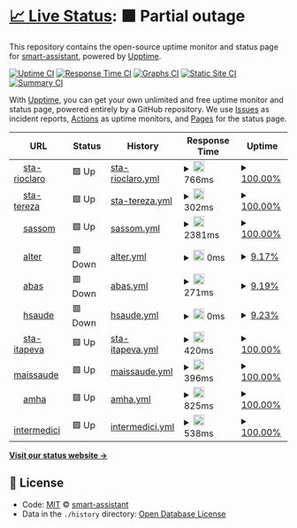 # [📈 Live Status](https://smart-assistant.github.io/gsm-upptime/): <!--live status--> **🟧 Partial outage**

This repository contains the open-source uptime monitor and status page for [smart-assistant](#), powered by [Upptime](https://github.com/upptime/upptime).

[![Uptime CI](https://github.com/smart-assistant/gsm-upptime/workflows/Uptime%20CI/badge.svg)](https://github.com/smart-assistant/gsm-upptime/actions?query=workflow%3A%22Uptime+CI%22)
[![Response Time CI](https://github.com/smart-assistant/gsm-upptime/workflows/Response%20Time%20CI/badge.svg)](https://github.com/smart-assistant/gsm-upptime/actions?query=workflow%3A%22Response+Time+CI%22)
[![Graphs CI](https://github.com/smart-assistant/gsm-upptime/workflows/Graphs%20CI/badge.svg)](https://github.com/smart-assistant/gsm-upptime/actions?query=workflow%3A%22Graphs+CI%22)
[![Static Site CI](https://github.com/smart-assistant/gsm-upptime/workflows/Static%20Site%20CI/badge.svg)](https://github.com/smart-assistant/gsm-upptime/actions?query=workflow%3A%22Static+Site+CI%22)
[![Summary CI](https://github.com/smart-assistant/gsm-upptime/workflows/Summary%20CI/badge.svg)](https://github.com/smart-assistant/gsm-upptime/actions?query=workflow%3A%22Summary+CI%22)

With [Upptime](https://upptime.js.org), you can get your own unlimited and free uptime monitor and status page, powered entirely by a GitHub repository. We use [Issues](https://github.com/smart-assistant/gsm-upptime/issues) as incident reports, [Actions](https://github.com/smart-assistant/gsm-upptime/actions) as uptime monitors, and [Pages](https://demo.upptime.js.org) for the status page.

<!--start: status pages-->
<!-- This summary is generated by Upptime (https://github.com/upptime/upptime) -->
<!-- Do not edit this manually, your changes will be overwritten -->
<!-- prettier-ignore -->
| URL | Status | History | Response Time | Uptime |
| --- | ------ | ------- | ------------- | ------ |
| <img alt="" src="https://favicons.githubusercontent.com/santacasasauderc.com.br" height="13"> [sta-rioclaro](https://santacasasauderc.com.br/agsi-restful/api/credenciados/1) | 🟩 Up | [sta-rioclaro.yml](https://github.com/smart-assistant/gsm-upptime/commits/master/history/sta-rioclaro.yml) | <details><summary><img alt="Response time graph" src="./graphs/sta-rioclaro/response-time-week.png" height="20"> 766ms</summary><br><a href="https://smart-assistant.github.io/gsm-upptime/history/sta-rioclaro"><img alt="Response time 766" src="https://img.shields.io/endpoint?url=https%3A%2F%2Fraw.githubusercontent.com%2Fsmart-assistant%2Fgsm-upptime%2Fmaster%2Fapi%2Fsta-rioclaro%2Fresponse-time.json"></a><br><a href="https://smart-assistant.github.io/gsm-upptime/history/sta-rioclaro"><img alt="24-hour response time 774" src="https://img.shields.io/endpoint?url=https%3A%2F%2Fraw.githubusercontent.com%2Fsmart-assistant%2Fgsm-upptime%2Fmaster%2Fapi%2Fsta-rioclaro%2Fresponse-time-day.json"></a><br><a href="https://smart-assistant.github.io/gsm-upptime/history/sta-rioclaro"><img alt="7-day response time 766" src="https://img.shields.io/endpoint?url=https%3A%2F%2Fraw.githubusercontent.com%2Fsmart-assistant%2Fgsm-upptime%2Fmaster%2Fapi%2Fsta-rioclaro%2Fresponse-time-week.json"></a><br><a href="https://smart-assistant.github.io/gsm-upptime/history/sta-rioclaro"><img alt="30-day response time 766" src="https://img.shields.io/endpoint?url=https%3A%2F%2Fraw.githubusercontent.com%2Fsmart-assistant%2Fgsm-upptime%2Fmaster%2Fapi%2Fsta-rioclaro%2Fresponse-time-month.json"></a><br><a href="https://smart-assistant.github.io/gsm-upptime/history/sta-rioclaro"><img alt="1-year response time 766" src="https://img.shields.io/endpoint?url=https%3A%2F%2Fraw.githubusercontent.com%2Fsmart-assistant%2Fgsm-upptime%2Fmaster%2Fapi%2Fsta-rioclaro%2Fresponse-time-year.json"></a></details> | <details><summary><a href="https://smart-assistant.github.io/gsm-upptime/history/sta-rioclaro">100.00%</a></summary><a href="https://smart-assistant.github.io/gsm-upptime/history/sta-rioclaro"><img alt="All-time uptime 100.00%" src="https://img.shields.io/endpoint?url=https%3A%2F%2Fraw.githubusercontent.com%2Fsmart-assistant%2Fgsm-upptime%2Fmaster%2Fapi%2Fsta-rioclaro%2Fuptime.json"></a><br><a href="https://smart-assistant.github.io/gsm-upptime/history/sta-rioclaro"><img alt="24-hour uptime 100.00%" src="https://img.shields.io/endpoint?url=https%3A%2F%2Fraw.githubusercontent.com%2Fsmart-assistant%2Fgsm-upptime%2Fmaster%2Fapi%2Fsta-rioclaro%2Fuptime-day.json"></a><br><a href="https://smart-assistant.github.io/gsm-upptime/history/sta-rioclaro"><img alt="7-day uptime 100.00%" src="https://img.shields.io/endpoint?url=https%3A%2F%2Fraw.githubusercontent.com%2Fsmart-assistant%2Fgsm-upptime%2Fmaster%2Fapi%2Fsta-rioclaro%2Fuptime-week.json"></a><br><a href="https://smart-assistant.github.io/gsm-upptime/history/sta-rioclaro"><img alt="30-day uptime 100.00%" src="https://img.shields.io/endpoint?url=https%3A%2F%2Fraw.githubusercontent.com%2Fsmart-assistant%2Fgsm-upptime%2Fmaster%2Fapi%2Fsta-rioclaro%2Fuptime-month.json"></a><br><a href="https://smart-assistant.github.io/gsm-upptime/history/sta-rioclaro"><img alt="1-year uptime 100.00%" src="https://img.shields.io/endpoint?url=https%3A%2F%2Fraw.githubusercontent.com%2Fsmart-assistant%2Fgsm-upptime%2Fmaster%2Fapi%2Fsta-rioclaro%2Fuptime-year.json"></a></details>
| <img alt="" src="https://favicons.githubusercontent.com/200.170.153.217" height="13"> [sta-tereza](http://200.170.153.217:9091/agsi-restful/api/credenciados/1) | 🟩 Up | [sta-tereza.yml](https://github.com/smart-assistant/gsm-upptime/commits/master/history/sta-tereza.yml) | <details><summary><img alt="Response time graph" src="./graphs/sta-tereza/response-time-week.png" height="20"> 302ms</summary><br><a href="https://smart-assistant.github.io/gsm-upptime/history/sta-tereza"><img alt="Response time 302" src="https://img.shields.io/endpoint?url=https%3A%2F%2Fraw.githubusercontent.com%2Fsmart-assistant%2Fgsm-upptime%2Fmaster%2Fapi%2Fsta-tereza%2Fresponse-time.json"></a><br><a href="https://smart-assistant.github.io/gsm-upptime/history/sta-tereza"><img alt="24-hour response time 302" src="https://img.shields.io/endpoint?url=https%3A%2F%2Fraw.githubusercontent.com%2Fsmart-assistant%2Fgsm-upptime%2Fmaster%2Fapi%2Fsta-tereza%2Fresponse-time-day.json"></a><br><a href="https://smart-assistant.github.io/gsm-upptime/history/sta-tereza"><img alt="7-day response time 302" src="https://img.shields.io/endpoint?url=https%3A%2F%2Fraw.githubusercontent.com%2Fsmart-assistant%2Fgsm-upptime%2Fmaster%2Fapi%2Fsta-tereza%2Fresponse-time-week.json"></a><br><a href="https://smart-assistant.github.io/gsm-upptime/history/sta-tereza"><img alt="30-day response time 302" src="https://img.shields.io/endpoint?url=https%3A%2F%2Fraw.githubusercontent.com%2Fsmart-assistant%2Fgsm-upptime%2Fmaster%2Fapi%2Fsta-tereza%2Fresponse-time-month.json"></a><br><a href="https://smart-assistant.github.io/gsm-upptime/history/sta-tereza"><img alt="1-year response time 302" src="https://img.shields.io/endpoint?url=https%3A%2F%2Fraw.githubusercontent.com%2Fsmart-assistant%2Fgsm-upptime%2Fmaster%2Fapi%2Fsta-tereza%2Fresponse-time-year.json"></a></details> | <details><summary><a href="https://smart-assistant.github.io/gsm-upptime/history/sta-tereza">100.00%</a></summary><a href="https://smart-assistant.github.io/gsm-upptime/history/sta-tereza"><img alt="All-time uptime 100.00%" src="https://img.shields.io/endpoint?url=https%3A%2F%2Fraw.githubusercontent.com%2Fsmart-assistant%2Fgsm-upptime%2Fmaster%2Fapi%2Fsta-tereza%2Fuptime.json"></a><br><a href="https://smart-assistant.github.io/gsm-upptime/history/sta-tereza"><img alt="24-hour uptime 100.00%" src="https://img.shields.io/endpoint?url=https%3A%2F%2Fraw.githubusercontent.com%2Fsmart-assistant%2Fgsm-upptime%2Fmaster%2Fapi%2Fsta-tereza%2Fuptime-day.json"></a><br><a href="https://smart-assistant.github.io/gsm-upptime/history/sta-tereza"><img alt="7-day uptime 100.00%" src="https://img.shields.io/endpoint?url=https%3A%2F%2Fraw.githubusercontent.com%2Fsmart-assistant%2Fgsm-upptime%2Fmaster%2Fapi%2Fsta-tereza%2Fuptime-week.json"></a><br><a href="https://smart-assistant.github.io/gsm-upptime/history/sta-tereza"><img alt="30-day uptime 100.00%" src="https://img.shields.io/endpoint?url=https%3A%2F%2Fraw.githubusercontent.com%2Fsmart-assistant%2Fgsm-upptime%2Fmaster%2Fapi%2Fsta-tereza%2Fuptime-month.json"></a><br><a href="https://smart-assistant.github.io/gsm-upptime/history/sta-tereza"><img alt="1-year uptime 100.00%" src="https://img.shields.io/endpoint?url=https%3A%2F%2Fraw.githubusercontent.com%2Fsmart-assistant%2Fgsm-upptime%2Fmaster%2Fapi%2Fsta-tereza%2Fuptime-year.json"></a></details>
| <img alt="" src="https://favicons.githubusercontent.com/portal.sassom.com.br" height="13"> [sassom](http://portal.sassom.com.br/agsi-restful-teste/api/credenciados/1) | 🟩 Up | [sassom.yml](https://github.com/smart-assistant/gsm-upptime/commits/master/history/sassom.yml) | <details><summary><img alt="Response time graph" src="./graphs/sassom/response-time-week.png" height="20"> 2381ms</summary><br><a href="https://smart-assistant.github.io/gsm-upptime/history/sassom"><img alt="Response time 2381" src="https://img.shields.io/endpoint?url=https%3A%2F%2Fraw.githubusercontent.com%2Fsmart-assistant%2Fgsm-upptime%2Fmaster%2Fapi%2Fsassom%2Fresponse-time.json"></a><br><a href="https://smart-assistant.github.io/gsm-upptime/history/sassom"><img alt="24-hour response time 2381" src="https://img.shields.io/endpoint?url=https%3A%2F%2Fraw.githubusercontent.com%2Fsmart-assistant%2Fgsm-upptime%2Fmaster%2Fapi%2Fsassom%2Fresponse-time-day.json"></a><br><a href="https://smart-assistant.github.io/gsm-upptime/history/sassom"><img alt="7-day response time 2381" src="https://img.shields.io/endpoint?url=https%3A%2F%2Fraw.githubusercontent.com%2Fsmart-assistant%2Fgsm-upptime%2Fmaster%2Fapi%2Fsassom%2Fresponse-time-week.json"></a><br><a href="https://smart-assistant.github.io/gsm-upptime/history/sassom"><img alt="30-day response time 2381" src="https://img.shields.io/endpoint?url=https%3A%2F%2Fraw.githubusercontent.com%2Fsmart-assistant%2Fgsm-upptime%2Fmaster%2Fapi%2Fsassom%2Fresponse-time-month.json"></a><br><a href="https://smart-assistant.github.io/gsm-upptime/history/sassom"><img alt="1-year response time 2381" src="https://img.shields.io/endpoint?url=https%3A%2F%2Fraw.githubusercontent.com%2Fsmart-assistant%2Fgsm-upptime%2Fmaster%2Fapi%2Fsassom%2Fresponse-time-year.json"></a></details> | <details><summary><a href="https://smart-assistant.github.io/gsm-upptime/history/sassom">100.00%</a></summary><a href="https://smart-assistant.github.io/gsm-upptime/history/sassom"><img alt="All-time uptime 100.00%" src="https://img.shields.io/endpoint?url=https%3A%2F%2Fraw.githubusercontent.com%2Fsmart-assistant%2Fgsm-upptime%2Fmaster%2Fapi%2Fsassom%2Fuptime.json"></a><br><a href="https://smart-assistant.github.io/gsm-upptime/history/sassom"><img alt="24-hour uptime 100.00%" src="https://img.shields.io/endpoint?url=https%3A%2F%2Fraw.githubusercontent.com%2Fsmart-assistant%2Fgsm-upptime%2Fmaster%2Fapi%2Fsassom%2Fuptime-day.json"></a><br><a href="https://smart-assistant.github.io/gsm-upptime/history/sassom"><img alt="7-day uptime 100.00%" src="https://img.shields.io/endpoint?url=https%3A%2F%2Fraw.githubusercontent.com%2Fsmart-assistant%2Fgsm-upptime%2Fmaster%2Fapi%2Fsassom%2Fuptime-week.json"></a><br><a href="https://smart-assistant.github.io/gsm-upptime/history/sassom"><img alt="30-day uptime 100.00%" src="https://img.shields.io/endpoint?url=https%3A%2F%2Fraw.githubusercontent.com%2Fsmart-assistant%2Fgsm-upptime%2Fmaster%2Fapi%2Fsassom%2Fuptime-month.json"></a><br><a href="https://smart-assistant.github.io/gsm-upptime/history/sassom"><img alt="1-year uptime 100.00%" src="https://img.shields.io/endpoint?url=https%3A%2F%2Fraw.githubusercontent.com%2Fsmart-assistant%2Fgsm-upptime%2Fmaster%2Fapi%2Fsassom%2Fuptime-year.json"></a></details>
| <img alt="" src="https://favicons.githubusercontent.com/54.94.204.55" height="13"> [alter](http://54.94.204.55:8081/agsi-restful/api/credenciados/1) | 🟥 Down | [alter.yml](https://github.com/smart-assistant/gsm-upptime/commits/master/history/alter.yml) | <details><summary><img alt="Response time graph" src="./graphs/alter/response-time-week.png" height="20"> 0ms</summary><br><a href="https://smart-assistant.github.io/gsm-upptime/history/alter"><img alt="Response time 0" src="https://img.shields.io/endpoint?url=https%3A%2F%2Fraw.githubusercontent.com%2Fsmart-assistant%2Fgsm-upptime%2Fmaster%2Fapi%2Falter%2Fresponse-time.json"></a><br><a href="https://smart-assistant.github.io/gsm-upptime/history/alter"><img alt="24-hour response time 0" src="https://img.shields.io/endpoint?url=https%3A%2F%2Fraw.githubusercontent.com%2Fsmart-assistant%2Fgsm-upptime%2Fmaster%2Fapi%2Falter%2Fresponse-time-day.json"></a><br><a href="https://smart-assistant.github.io/gsm-upptime/history/alter"><img alt="7-day response time 0" src="https://img.shields.io/endpoint?url=https%3A%2F%2Fraw.githubusercontent.com%2Fsmart-assistant%2Fgsm-upptime%2Fmaster%2Fapi%2Falter%2Fresponse-time-week.json"></a><br><a href="https://smart-assistant.github.io/gsm-upptime/history/alter"><img alt="30-day response time 0" src="https://img.shields.io/endpoint?url=https%3A%2F%2Fraw.githubusercontent.com%2Fsmart-assistant%2Fgsm-upptime%2Fmaster%2Fapi%2Falter%2Fresponse-time-month.json"></a><br><a href="https://smart-assistant.github.io/gsm-upptime/history/alter"><img alt="1-year response time 0" src="https://img.shields.io/endpoint?url=https%3A%2F%2Fraw.githubusercontent.com%2Fsmart-assistant%2Fgsm-upptime%2Fmaster%2Fapi%2Falter%2Fresponse-time-year.json"></a></details> | <details><summary><a href="https://smart-assistant.github.io/gsm-upptime/history/alter">9.17%</a></summary><a href="https://smart-assistant.github.io/gsm-upptime/history/alter"><img alt="All-time uptime 9.17%" src="https://img.shields.io/endpoint?url=https%3A%2F%2Fraw.githubusercontent.com%2Fsmart-assistant%2Fgsm-upptime%2Fmaster%2Fapi%2Falter%2Fuptime.json"></a><br><a href="https://smart-assistant.github.io/gsm-upptime/history/alter"><img alt="24-hour uptime 9.17%" src="https://img.shields.io/endpoint?url=https%3A%2F%2Fraw.githubusercontent.com%2Fsmart-assistant%2Fgsm-upptime%2Fmaster%2Fapi%2Falter%2Fuptime-day.json"></a><br><a href="https://smart-assistant.github.io/gsm-upptime/history/alter"><img alt="7-day uptime 9.17%" src="https://img.shields.io/endpoint?url=https%3A%2F%2Fraw.githubusercontent.com%2Fsmart-assistant%2Fgsm-upptime%2Fmaster%2Fapi%2Falter%2Fuptime-week.json"></a><br><a href="https://smart-assistant.github.io/gsm-upptime/history/alter"><img alt="30-day uptime 9.17%" src="https://img.shields.io/endpoint?url=https%3A%2F%2Fraw.githubusercontent.com%2Fsmart-assistant%2Fgsm-upptime%2Fmaster%2Fapi%2Falter%2Fuptime-month.json"></a><br><a href="https://smart-assistant.github.io/gsm-upptime/history/alter"><img alt="1-year uptime 9.17%" src="https://img.shields.io/endpoint?url=https%3A%2F%2Fraw.githubusercontent.com%2Fsmart-assistant%2Fgsm-upptime%2Fmaster%2Fapi%2Falter%2Fuptime-year.json"></a></details>
| <img alt="" src="https://favicons.githubusercontent.com/52.67.80.50" height="13"> [abas](http://52.67.80.50:8080/agsi-restful_teste/api/credenciados/1) | 🟥 Down | [abas.yml](https://github.com/smart-assistant/gsm-upptime/commits/master/history/abas.yml) | <details><summary><img alt="Response time graph" src="./graphs/abas/response-time-week.png" height="20"> 271ms</summary><br><a href="https://smart-assistant.github.io/gsm-upptime/history/abas"><img alt="Response time 271" src="https://img.shields.io/endpoint?url=https%3A%2F%2Fraw.githubusercontent.com%2Fsmart-assistant%2Fgsm-upptime%2Fmaster%2Fapi%2Fabas%2Fresponse-time.json"></a><br><a href="https://smart-assistant.github.io/gsm-upptime/history/abas"><img alt="24-hour response time 271" src="https://img.shields.io/endpoint?url=https%3A%2F%2Fraw.githubusercontent.com%2Fsmart-assistant%2Fgsm-upptime%2Fmaster%2Fapi%2Fabas%2Fresponse-time-day.json"></a><br><a href="https://smart-assistant.github.io/gsm-upptime/history/abas"><img alt="7-day response time 271" src="https://img.shields.io/endpoint?url=https%3A%2F%2Fraw.githubusercontent.com%2Fsmart-assistant%2Fgsm-upptime%2Fmaster%2Fapi%2Fabas%2Fresponse-time-week.json"></a><br><a href="https://smart-assistant.github.io/gsm-upptime/history/abas"><img alt="30-day response time 271" src="https://img.shields.io/endpoint?url=https%3A%2F%2Fraw.githubusercontent.com%2Fsmart-assistant%2Fgsm-upptime%2Fmaster%2Fapi%2Fabas%2Fresponse-time-month.json"></a><br><a href="https://smart-assistant.github.io/gsm-upptime/history/abas"><img alt="1-year response time 271" src="https://img.shields.io/endpoint?url=https%3A%2F%2Fraw.githubusercontent.com%2Fsmart-assistant%2Fgsm-upptime%2Fmaster%2Fapi%2Fabas%2Fresponse-time-year.json"></a></details> | <details><summary><a href="https://smart-assistant.github.io/gsm-upptime/history/abas">9.19%</a></summary><a href="https://smart-assistant.github.io/gsm-upptime/history/abas"><img alt="All-time uptime 9.19%" src="https://img.shields.io/endpoint?url=https%3A%2F%2Fraw.githubusercontent.com%2Fsmart-assistant%2Fgsm-upptime%2Fmaster%2Fapi%2Fabas%2Fuptime.json"></a><br><a href="https://smart-assistant.github.io/gsm-upptime/history/abas"><img alt="24-hour uptime 9.19%" src="https://img.shields.io/endpoint?url=https%3A%2F%2Fraw.githubusercontent.com%2Fsmart-assistant%2Fgsm-upptime%2Fmaster%2Fapi%2Fabas%2Fuptime-day.json"></a><br><a href="https://smart-assistant.github.io/gsm-upptime/history/abas"><img alt="7-day uptime 9.19%" src="https://img.shields.io/endpoint?url=https%3A%2F%2Fraw.githubusercontent.com%2Fsmart-assistant%2Fgsm-upptime%2Fmaster%2Fapi%2Fabas%2Fuptime-week.json"></a><br><a href="https://smart-assistant.github.io/gsm-upptime/history/abas"><img alt="30-day uptime 9.19%" src="https://img.shields.io/endpoint?url=https%3A%2F%2Fraw.githubusercontent.com%2Fsmart-assistant%2Fgsm-upptime%2Fmaster%2Fapi%2Fabas%2Fuptime-month.json"></a><br><a href="https://smart-assistant.github.io/gsm-upptime/history/abas"><img alt="1-year uptime 9.19%" src="https://img.shields.io/endpoint?url=https%3A%2F%2Fraw.githubusercontent.com%2Fsmart-assistant%2Fgsm-upptime%2Fmaster%2Fapi%2Fabas%2Fuptime-year.json"></a></details>
| <img alt="" src="https://favicons.githubusercontent.com/sistemas.mataoclinicas.com.br" height="13"> [hsaude](http://sistemas.mataoclinicas.com.br/agsi-restful/api/credenciados/1) | 🟥 Down | [hsaude.yml](https://github.com/smart-assistant/gsm-upptime/commits/master/history/hsaude.yml) | <details><summary><img alt="Response time graph" src="./graphs/hsaude/response-time-week.png" height="20"> 0ms</summary><br><a href="https://smart-assistant.github.io/gsm-upptime/history/hsaude"><img alt="Response time 0" src="https://img.shields.io/endpoint?url=https%3A%2F%2Fraw.githubusercontent.com%2Fsmart-assistant%2Fgsm-upptime%2Fmaster%2Fapi%2Fhsaude%2Fresponse-time.json"></a><br><a href="https://smart-assistant.github.io/gsm-upptime/history/hsaude"><img alt="24-hour response time 0" src="https://img.shields.io/endpoint?url=https%3A%2F%2Fraw.githubusercontent.com%2Fsmart-assistant%2Fgsm-upptime%2Fmaster%2Fapi%2Fhsaude%2Fresponse-time-day.json"></a><br><a href="https://smart-assistant.github.io/gsm-upptime/history/hsaude"><img alt="7-day response time 0" src="https://img.shields.io/endpoint?url=https%3A%2F%2Fraw.githubusercontent.com%2Fsmart-assistant%2Fgsm-upptime%2Fmaster%2Fapi%2Fhsaude%2Fresponse-time-week.json"></a><br><a href="https://smart-assistant.github.io/gsm-upptime/history/hsaude"><img alt="30-day response time 0" src="https://img.shields.io/endpoint?url=https%3A%2F%2Fraw.githubusercontent.com%2Fsmart-assistant%2Fgsm-upptime%2Fmaster%2Fapi%2Fhsaude%2Fresponse-time-month.json"></a><br><a href="https://smart-assistant.github.io/gsm-upptime/history/hsaude"><img alt="1-year response time 0" src="https://img.shields.io/endpoint?url=https%3A%2F%2Fraw.githubusercontent.com%2Fsmart-assistant%2Fgsm-upptime%2Fmaster%2Fapi%2Fhsaude%2Fresponse-time-year.json"></a></details> | <details><summary><a href="https://smart-assistant.github.io/gsm-upptime/history/hsaude">9.23%</a></summary><a href="https://smart-assistant.github.io/gsm-upptime/history/hsaude"><img alt="All-time uptime 9.23%" src="https://img.shields.io/endpoint?url=https%3A%2F%2Fraw.githubusercontent.com%2Fsmart-assistant%2Fgsm-upptime%2Fmaster%2Fapi%2Fhsaude%2Fuptime.json"></a><br><a href="https://smart-assistant.github.io/gsm-upptime/history/hsaude"><img alt="24-hour uptime 9.23%" src="https://img.shields.io/endpoint?url=https%3A%2F%2Fraw.githubusercontent.com%2Fsmart-assistant%2Fgsm-upptime%2Fmaster%2Fapi%2Fhsaude%2Fuptime-day.json"></a><br><a href="https://smart-assistant.github.io/gsm-upptime/history/hsaude"><img alt="7-day uptime 9.23%" src="https://img.shields.io/endpoint?url=https%3A%2F%2Fraw.githubusercontent.com%2Fsmart-assistant%2Fgsm-upptime%2Fmaster%2Fapi%2Fhsaude%2Fuptime-week.json"></a><br><a href="https://smart-assistant.github.io/gsm-upptime/history/hsaude"><img alt="30-day uptime 9.23%" src="https://img.shields.io/endpoint?url=https%3A%2F%2Fraw.githubusercontent.com%2Fsmart-assistant%2Fgsm-upptime%2Fmaster%2Fapi%2Fhsaude%2Fuptime-month.json"></a><br><a href="https://smart-assistant.github.io/gsm-upptime/history/hsaude"><img alt="1-year uptime 9.23%" src="https://img.shields.io/endpoint?url=https%3A%2F%2Fraw.githubusercontent.com%2Fsmart-assistant%2Fgsm-upptime%2Fmaster%2Fapi%2Fhsaude%2Fuptime-year.json"></a></details>
| <img alt="" src="https://favicons.githubusercontent.com/200.232.157.44" height="13"> [sta-itapeva](http://200.232.157.44:8081/agsi-restful/api/credenciados/1) | 🟩 Up | [sta-itapeva.yml](https://github.com/smart-assistant/gsm-upptime/commits/master/history/sta-itapeva.yml) | <details><summary><img alt="Response time graph" src="./graphs/sta-itapeva/response-time-week.png" height="20"> 420ms</summary><br><a href="https://smart-assistant.github.io/gsm-upptime/history/sta-itapeva"><img alt="Response time 420" src="https://img.shields.io/endpoint?url=https%3A%2F%2Fraw.githubusercontent.com%2Fsmart-assistant%2Fgsm-upptime%2Fmaster%2Fapi%2Fsta-itapeva%2Fresponse-time.json"></a><br><a href="https://smart-assistant.github.io/gsm-upptime/history/sta-itapeva"><img alt="24-hour response time 420" src="https://img.shields.io/endpoint?url=https%3A%2F%2Fraw.githubusercontent.com%2Fsmart-assistant%2Fgsm-upptime%2Fmaster%2Fapi%2Fsta-itapeva%2Fresponse-time-day.json"></a><br><a href="https://smart-assistant.github.io/gsm-upptime/history/sta-itapeva"><img alt="7-day response time 420" src="https://img.shields.io/endpoint?url=https%3A%2F%2Fraw.githubusercontent.com%2Fsmart-assistant%2Fgsm-upptime%2Fmaster%2Fapi%2Fsta-itapeva%2Fresponse-time-week.json"></a><br><a href="https://smart-assistant.github.io/gsm-upptime/history/sta-itapeva"><img alt="30-day response time 420" src="https://img.shields.io/endpoint?url=https%3A%2F%2Fraw.githubusercontent.com%2Fsmart-assistant%2Fgsm-upptime%2Fmaster%2Fapi%2Fsta-itapeva%2Fresponse-time-month.json"></a><br><a href="https://smart-assistant.github.io/gsm-upptime/history/sta-itapeva"><img alt="1-year response time 420" src="https://img.shields.io/endpoint?url=https%3A%2F%2Fraw.githubusercontent.com%2Fsmart-assistant%2Fgsm-upptime%2Fmaster%2Fapi%2Fsta-itapeva%2Fresponse-time-year.json"></a></details> | <details><summary><a href="https://smart-assistant.github.io/gsm-upptime/history/sta-itapeva">100.00%</a></summary><a href="https://smart-assistant.github.io/gsm-upptime/history/sta-itapeva"><img alt="All-time uptime 100.00%" src="https://img.shields.io/endpoint?url=https%3A%2F%2Fraw.githubusercontent.com%2Fsmart-assistant%2Fgsm-upptime%2Fmaster%2Fapi%2Fsta-itapeva%2Fuptime.json"></a><br><a href="https://smart-assistant.github.io/gsm-upptime/history/sta-itapeva"><img alt="24-hour uptime 100.00%" src="https://img.shields.io/endpoint?url=https%3A%2F%2Fraw.githubusercontent.com%2Fsmart-assistant%2Fgsm-upptime%2Fmaster%2Fapi%2Fsta-itapeva%2Fuptime-day.json"></a><br><a href="https://smart-assistant.github.io/gsm-upptime/history/sta-itapeva"><img alt="7-day uptime 100.00%" src="https://img.shields.io/endpoint?url=https%3A%2F%2Fraw.githubusercontent.com%2Fsmart-assistant%2Fgsm-upptime%2Fmaster%2Fapi%2Fsta-itapeva%2Fuptime-week.json"></a><br><a href="https://smart-assistant.github.io/gsm-upptime/history/sta-itapeva"><img alt="30-day uptime 100.00%" src="https://img.shields.io/endpoint?url=https%3A%2F%2Fraw.githubusercontent.com%2Fsmart-assistant%2Fgsm-upptime%2Fmaster%2Fapi%2Fsta-itapeva%2Fuptime-month.json"></a><br><a href="https://smart-assistant.github.io/gsm-upptime/history/sta-itapeva"><img alt="1-year uptime 100.00%" src="https://img.shields.io/endpoint?url=https%3A%2F%2Fraw.githubusercontent.com%2Fsmart-assistant%2Fgsm-upptime%2Fmaster%2Fapi%2Fsta-itapeva%2Fuptime-year.json"></a></details>
| <img alt="" src="https://favicons.githubusercontent.com/200.146.238.201" height="13"> [maissaude](http://200.146.238.201:8081/agsi-restful/api/credenciados/1) | 🟩 Up | [maissaude.yml](https://github.com/smart-assistant/gsm-upptime/commits/master/history/maissaude.yml) | <details><summary><img alt="Response time graph" src="./graphs/maissaude/response-time-week.png" height="20"> 396ms</summary><br><a href="https://smart-assistant.github.io/gsm-upptime/history/maissaude"><img alt="Response time 396" src="https://img.shields.io/endpoint?url=https%3A%2F%2Fraw.githubusercontent.com%2Fsmart-assistant%2Fgsm-upptime%2Fmaster%2Fapi%2Fmaissaude%2Fresponse-time.json"></a><br><a href="https://smart-assistant.github.io/gsm-upptime/history/maissaude"><img alt="24-hour response time 396" src="https://img.shields.io/endpoint?url=https%3A%2F%2Fraw.githubusercontent.com%2Fsmart-assistant%2Fgsm-upptime%2Fmaster%2Fapi%2Fmaissaude%2Fresponse-time-day.json"></a><br><a href="https://smart-assistant.github.io/gsm-upptime/history/maissaude"><img alt="7-day response time 396" src="https://img.shields.io/endpoint?url=https%3A%2F%2Fraw.githubusercontent.com%2Fsmart-assistant%2Fgsm-upptime%2Fmaster%2Fapi%2Fmaissaude%2Fresponse-time-week.json"></a><br><a href="https://smart-assistant.github.io/gsm-upptime/history/maissaude"><img alt="30-day response time 396" src="https://img.shields.io/endpoint?url=https%3A%2F%2Fraw.githubusercontent.com%2Fsmart-assistant%2Fgsm-upptime%2Fmaster%2Fapi%2Fmaissaude%2Fresponse-time-month.json"></a><br><a href="https://smart-assistant.github.io/gsm-upptime/history/maissaude"><img alt="1-year response time 396" src="https://img.shields.io/endpoint?url=https%3A%2F%2Fraw.githubusercontent.com%2Fsmart-assistant%2Fgsm-upptime%2Fmaster%2Fapi%2Fmaissaude%2Fresponse-time-year.json"></a></details> | <details><summary><a href="https://smart-assistant.github.io/gsm-upptime/history/maissaude">100.00%</a></summary><a href="https://smart-assistant.github.io/gsm-upptime/history/maissaude"><img alt="All-time uptime 100.00%" src="https://img.shields.io/endpoint?url=https%3A%2F%2Fraw.githubusercontent.com%2Fsmart-assistant%2Fgsm-upptime%2Fmaster%2Fapi%2Fmaissaude%2Fuptime.json"></a><br><a href="https://smart-assistant.github.io/gsm-upptime/history/maissaude"><img alt="24-hour uptime 100.00%" src="https://img.shields.io/endpoint?url=https%3A%2F%2Fraw.githubusercontent.com%2Fsmart-assistant%2Fgsm-upptime%2Fmaster%2Fapi%2Fmaissaude%2Fuptime-day.json"></a><br><a href="https://smart-assistant.github.io/gsm-upptime/history/maissaude"><img alt="7-day uptime 100.00%" src="https://img.shields.io/endpoint?url=https%3A%2F%2Fraw.githubusercontent.com%2Fsmart-assistant%2Fgsm-upptime%2Fmaster%2Fapi%2Fmaissaude%2Fuptime-week.json"></a><br><a href="https://smart-assistant.github.io/gsm-upptime/history/maissaude"><img alt="30-day uptime 100.00%" src="https://img.shields.io/endpoint?url=https%3A%2F%2Fraw.githubusercontent.com%2Fsmart-assistant%2Fgsm-upptime%2Fmaster%2Fapi%2Fmaissaude%2Fuptime-month.json"></a><br><a href="https://smart-assistant.github.io/gsm-upptime/history/maissaude"><img alt="1-year uptime 100.00%" src="https://img.shields.io/endpoint?url=https%3A%2F%2Fraw.githubusercontent.com%2Fsmart-assistant%2Fgsm-upptime%2Fmaster%2Fapi%2Fmaissaude%2Fuptime-year.json"></a></details>
| <img alt="" src="https://favicons.githubusercontent.com/novoatibaia.bluesolutions.com.br" height="13"> [amha](http://novoatibaia.bluesolutions.com.br:8080/agsi-restful/api/credenciados/1) | 🟩 Up | [amha.yml](https://github.com/smart-assistant/gsm-upptime/commits/master/history/amha.yml) | <details><summary><img alt="Response time graph" src="./graphs/amha/response-time-week.png" height="20"> 825ms</summary><br><a href="https://smart-assistant.github.io/gsm-upptime/history/amha"><img alt="Response time 825" src="https://img.shields.io/endpoint?url=https%3A%2F%2Fraw.githubusercontent.com%2Fsmart-assistant%2Fgsm-upptime%2Fmaster%2Fapi%2Famha%2Fresponse-time.json"></a><br><a href="https://smart-assistant.github.io/gsm-upptime/history/amha"><img alt="24-hour response time 825" src="https://img.shields.io/endpoint?url=https%3A%2F%2Fraw.githubusercontent.com%2Fsmart-assistant%2Fgsm-upptime%2Fmaster%2Fapi%2Famha%2Fresponse-time-day.json"></a><br><a href="https://smart-assistant.github.io/gsm-upptime/history/amha"><img alt="7-day response time 825" src="https://img.shields.io/endpoint?url=https%3A%2F%2Fraw.githubusercontent.com%2Fsmart-assistant%2Fgsm-upptime%2Fmaster%2Fapi%2Famha%2Fresponse-time-week.json"></a><br><a href="https://smart-assistant.github.io/gsm-upptime/history/amha"><img alt="30-day response time 825" src="https://img.shields.io/endpoint?url=https%3A%2F%2Fraw.githubusercontent.com%2Fsmart-assistant%2Fgsm-upptime%2Fmaster%2Fapi%2Famha%2Fresponse-time-month.json"></a><br><a href="https://smart-assistant.github.io/gsm-upptime/history/amha"><img alt="1-year response time 825" src="https://img.shields.io/endpoint?url=https%3A%2F%2Fraw.githubusercontent.com%2Fsmart-assistant%2Fgsm-upptime%2Fmaster%2Fapi%2Famha%2Fresponse-time-year.json"></a></details> | <details><summary><a href="https://smart-assistant.github.io/gsm-upptime/history/amha">100.00%</a></summary><a href="https://smart-assistant.github.io/gsm-upptime/history/amha"><img alt="All-time uptime 100.00%" src="https://img.shields.io/endpoint?url=https%3A%2F%2Fraw.githubusercontent.com%2Fsmart-assistant%2Fgsm-upptime%2Fmaster%2Fapi%2Famha%2Fuptime.json"></a><br><a href="https://smart-assistant.github.io/gsm-upptime/history/amha"><img alt="24-hour uptime 100.00%" src="https://img.shields.io/endpoint?url=https%3A%2F%2Fraw.githubusercontent.com%2Fsmart-assistant%2Fgsm-upptime%2Fmaster%2Fapi%2Famha%2Fuptime-day.json"></a><br><a href="https://smart-assistant.github.io/gsm-upptime/history/amha"><img alt="7-day uptime 100.00%" src="https://img.shields.io/endpoint?url=https%3A%2F%2Fraw.githubusercontent.com%2Fsmart-assistant%2Fgsm-upptime%2Fmaster%2Fapi%2Famha%2Fuptime-week.json"></a><br><a href="https://smart-assistant.github.io/gsm-upptime/history/amha"><img alt="30-day uptime 100.00%" src="https://img.shields.io/endpoint?url=https%3A%2F%2Fraw.githubusercontent.com%2Fsmart-assistant%2Fgsm-upptime%2Fmaster%2Fapi%2Famha%2Fuptime-month.json"></a><br><a href="https://smart-assistant.github.io/gsm-upptime/history/amha"><img alt="1-year uptime 100.00%" src="https://img.shields.io/endpoint?url=https%3A%2F%2Fraw.githubusercontent.com%2Fsmart-assistant%2Fgsm-upptime%2Fmaster%2Fapi%2Famha%2Fuptime-year.json"></a></details>
| <img alt="" src="https://favicons.githubusercontent.com/datacenter.agsisistemas.com.br" height="13"> [intermedici](http://datacenter.agsisistemas.com.br:8080/intermedici-agsi-restful/api/credenciados/1) | 🟩 Up | [intermedici.yml](https://github.com/smart-assistant/gsm-upptime/commits/master/history/intermedici.yml) | <details><summary><img alt="Response time graph" src="./graphs/intermedici/response-time-week.png" height="20"> 538ms</summary><br><a href="https://smart-assistant.github.io/gsm-upptime/history/intermedici"><img alt="Response time 538" src="https://img.shields.io/endpoint?url=https%3A%2F%2Fraw.githubusercontent.com%2Fsmart-assistant%2Fgsm-upptime%2Fmaster%2Fapi%2Fintermedici%2Fresponse-time.json"></a><br><a href="https://smart-assistant.github.io/gsm-upptime/history/intermedici"><img alt="24-hour response time 538" src="https://img.shields.io/endpoint?url=https%3A%2F%2Fraw.githubusercontent.com%2Fsmart-assistant%2Fgsm-upptime%2Fmaster%2Fapi%2Fintermedici%2Fresponse-time-day.json"></a><br><a href="https://smart-assistant.github.io/gsm-upptime/history/intermedici"><img alt="7-day response time 538" src="https://img.shields.io/endpoint?url=https%3A%2F%2Fraw.githubusercontent.com%2Fsmart-assistant%2Fgsm-upptime%2Fmaster%2Fapi%2Fintermedici%2Fresponse-time-week.json"></a><br><a href="https://smart-assistant.github.io/gsm-upptime/history/intermedici"><img alt="30-day response time 538" src="https://img.shields.io/endpoint?url=https%3A%2F%2Fraw.githubusercontent.com%2Fsmart-assistant%2Fgsm-upptime%2Fmaster%2Fapi%2Fintermedici%2Fresponse-time-month.json"></a><br><a href="https://smart-assistant.github.io/gsm-upptime/history/intermedici"><img alt="1-year response time 538" src="https://img.shields.io/endpoint?url=https%3A%2F%2Fraw.githubusercontent.com%2Fsmart-assistant%2Fgsm-upptime%2Fmaster%2Fapi%2Fintermedici%2Fresponse-time-year.json"></a></details> | <details><summary><a href="https://smart-assistant.github.io/gsm-upptime/history/intermedici">100.00%</a></summary><a href="https://smart-assistant.github.io/gsm-upptime/history/intermedici"><img alt="All-time uptime 100.00%" src="https://img.shields.io/endpoint?url=https%3A%2F%2Fraw.githubusercontent.com%2Fsmart-assistant%2Fgsm-upptime%2Fmaster%2Fapi%2Fintermedici%2Fuptime.json"></a><br><a href="https://smart-assistant.github.io/gsm-upptime/history/intermedici"><img alt="24-hour uptime 100.00%" src="https://img.shields.io/endpoint?url=https%3A%2F%2Fraw.githubusercontent.com%2Fsmart-assistant%2Fgsm-upptime%2Fmaster%2Fapi%2Fintermedici%2Fuptime-day.json"></a><br><a href="https://smart-assistant.github.io/gsm-upptime/history/intermedici"><img alt="7-day uptime 100.00%" src="https://img.shields.io/endpoint?url=https%3A%2F%2Fraw.githubusercontent.com%2Fsmart-assistant%2Fgsm-upptime%2Fmaster%2Fapi%2Fintermedici%2Fuptime-week.json"></a><br><a href="https://smart-assistant.github.io/gsm-upptime/history/intermedici"><img alt="30-day uptime 100.00%" src="https://img.shields.io/endpoint?url=https%3A%2F%2Fraw.githubusercontent.com%2Fsmart-assistant%2Fgsm-upptime%2Fmaster%2Fapi%2Fintermedici%2Fuptime-month.json"></a><br><a href="https://smart-assistant.github.io/gsm-upptime/history/intermedici"><img alt="1-year uptime 100.00%" src="https://img.shields.io/endpoint?url=https%3A%2F%2Fraw.githubusercontent.com%2Fsmart-assistant%2Fgsm-upptime%2Fmaster%2Fapi%2Fintermedici%2Fuptime-year.json"></a></details>

<!--end: status pages-->

[**Visit our status website →**](https://demo.upptime.js.org)

## 📄 License

- Code: [MIT](./LICENSE) © [smart-assistant](#)
- Data in the `./history` directory: [Open Database License](https://opendatacommons.org/licenses/odbl/1-0/)
